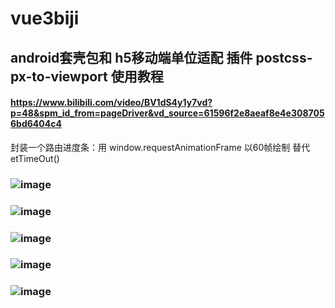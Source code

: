 # vue3biji

## android套壳包和 h5移动端单位适配 插件 postcss-px-to-viewport 使用教程 
#### https://www.bilibili.com/video/BV1dS4y1y7vd?p=48&spm_id_from=pageDriver&vd_source=61596f2e8aeaf8e4e3087056bd6404c4

封装一个路由进度条：用 window.requestAnimationFrame 以60帧绘制 替代etTimeOut()
### ![image](https://user-images.githubusercontent.com/84298308/229272673-21da7ef6-fe75-4ae8-90a2-8202b00d8833.png)
### ![image](https://user-images.githubusercontent.com/84298308/229272463-a5f28ca1-6ef4-4b86-87b8-8bd2816804c1.png)
### ![image](https://user-images.githubusercontent.com/84298308/229272484-d200e7bf-1792-4128-8ff7-3739555600f1.png)
### ![image](https://user-images.githubusercontent.com/84298308/229272542-066e0bd7-9b33-4e28-b605-5696f25487dd.png)
### ![image](https://user-images.githubusercontent.com/84298308/229272556-f34e9778-3a9f-4baa-bc9e-603a978245ef.png)
